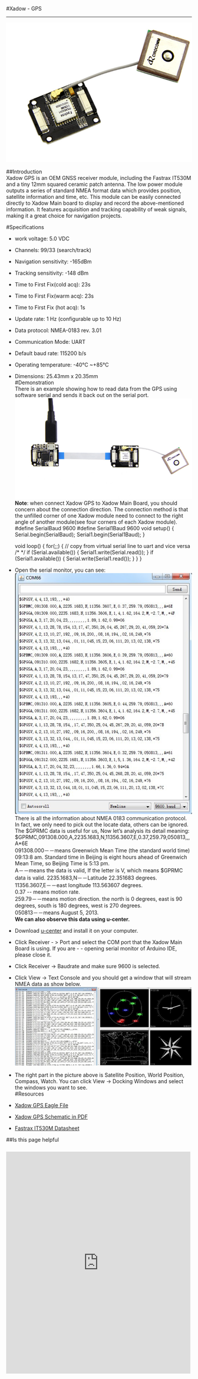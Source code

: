 #Xadow - GPS

----------  
![](https://raw.githubusercontent.com/SeeedDocument/Xadow_-_GPS/master/image/Xadow_gps.jpg)  

##Introduction  
Xadow GPS is an OEM GNSS receiver module, including the Fastrax IT530M and a tiny 12mm squared ceramic patch antenna. The low power module outputs a series of standard NMEA format data which provides position, satellite information and time, etc. This module can be easily connected directly to Xadow Main board to display and record the above-mentioned information. It features acquisition and tracking capability of weak signals, making it a great choice for navigation projects.

#Specifications  
- work voltage: 5.0 VDC  
- Channels: 99/33 (search/track)  
- Navigation sensitivity: -165dBm  
- Tracking sensitivity: -148 dBm  
- Time to First Fix(cold acq): 23s  
- Time to First Fix(warm acq): 23s  
- Time to First Fix (hot acq): 1s  
- Update rate: 1 Hz (configurable up to 10 Hz)  
- Data protocol: NMEA-0183 rev. 3.01  
- Communication Mode: UART  
- Default baud rate: 115200 b/s  
- Operating temperature: -40°C ~+85°C  
- Dimensions: 25.43mm x 20.35mm  
#Demonstration  
There is an example showing how to read data from the GPS using software serial and sends it back out on the serial port.  
![](https://raw.githubusercontent.com/SeeedDocument/Xadow_-_GPS/master/image/IMG_4200.JPG)  
**Note**: when connect Xadow GPS to Xadow Main Board, you should concern about the connection direction. The connection method is that the unfilled corner of one Xadow module need to connect to the right angle of another module(see four corners of each Xadow module).  
    #define SerialBaud   9600
    #define Serial1Baud  9600
    void setup()
    {
      Serial.begin(SerialBaud);
      Serial1.begin(Serial1Baud);
    }

    void loop()
    {
      for(;;)
      {
        // copy from virtual serial line to uart and vice versa
       /*
        */
        if (Serial.available())
        {
          Serial1.write(Serial.read());
        }
        if (Serial1.available())
        {
          Serial.write(Serial1.read());
        }
      }
    }  
- Open the serial monitor, you can see:  
![](https://raw.githubusercontent.com/SeeedDocument/Xadow_-_GPS/master/image/Read_data_from_serial_monitor.jpg)  
There is all the information about NMEA 0183 communication protocol. In fact, we only need to pick out the locate data, others can be ignored. The $GPRMC data is useful for us, Now let’s analysis its detail meaning: $GPRMC,091308.000,A,2235.1683,N,11356.3607,E,0.37,259.79,050813,,,A*6E  
091308.000－－means Greenwich Mean Time (the standard world time) 09:13:8 am. Standard time in Beijing is eight hours ahead of Greenwich Mean Time, so Beijing Time is 5:13 pm.  
A－－means the data is valid, If the letter is V, which means $GPRMC data is valid.
2235.1683,N－－Latitude 22.351683 degrees.  
11356.3607,E－－east longitude 113.563607 degrees.  
0.37 -- means motion rate.  
259.79－－means motion direction. the north is 0 degrees, east is 90 degrees, south is 180 degrees, west is 270 degrees.  
050813－－means August 5, 2013.  
**We can also observe this data using u-center.**  
- Download [u-center](https://github.com/SeeedDocument/Xadow_-_GPS/blob/master/resources/ublox-GNSS_u-center_windows_v8.21.zip) and install it on your computer.  
- Click Receiver - > Port and select the COM port that the Xadow Main Board is using. If you are - -  opening serial monitor of Arduino IDE, please close it.  
- Click Receiver -> Baudrate and make sure 9600 is selected.  
- Click View -> Text Console and you should get a window that will stream NMEA data as show below.  
![](https://raw.githubusercontent.com/SeeedDocument/Xadow_-_GPS/master/image/800px-Read_data_from_u-_center.jpg)  
- The right part in the picture above is Satellite Position, World Position, Compass, Watch. You can click View -> Docking Windows and select the windows you want to see.  
#Resources
- [Xadow GPS Eagle File](https://github.com/SeeedDocument/Xadow_-_GPS/blob/master/resources/Xadow_GPS_Eagle_File.zip)  
- [Xadow GPS Schematic in PDF](https://github.com/SeeedDocument/Xadow_-_GPS/wiki)  
- [Fastrax IT530M Datasheet](https://github.com/SeeedDocument/Xadow_-_GPS/blob/master/resources/IT530M_DataSheet.pdf)  


##Is this page helpful  
<iframe style="height: 600px; width: 500px; margin: 10px 0 10px;" allowTransparency="true" src="https://www.surveymonkey.com/r/5Z3TRLP" frameborder="0"></iframe>